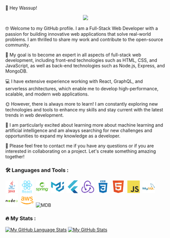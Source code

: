 👋 Hey Wassup!

<div id="header" align="center">
  <img src="https://media.giphy.com/media/M9gbBd9nbDrOTu1Mqx/giphy.gif" width="100"/>
</div>

🤓 Welcome to my GitHub profile. I am a Full-Stack Web Developer with a passion for building innovative web applications that solve real-world problems. I am thrilled to share my work and contribute to the open-source community.

🔭 My goal is to become an expert in all aspects of full-stack web development, including front-end technologies such as HTML, CSS, and JavaScript, as well as back-end technologies such as Node.js, Express, and MongoDB.

💻 I have extensive experience working with React, GraphQL, and serverless architectures, which enable me to develop high-performance, scalable, and modern web applications.

🌞 However, there is always more to learn! I am constantly exploring new technologies and tools to enhance my skills and stay current with the latest trends in web development.

🌱 I am particularly excited about learning more about machine learning and artificial intelligence and am always searching for new challenges and opportunities to expand my knowledge as a developer.

💬 Please feel free to contact me if you have any questions or if you are interested in collaborating on a project. Let's create something amazing together!

### :hammer_and_wrench: Languages and Tools :

<div>
  <img src="https://github.com/devicons/devicon/blob/master/icons/java/java-original-wordmark.svg" title="Java" alt="Java" width="40" height="40"/>&nbsp;
  <img src="https://github.com/devicons/devicon/blob/master/icons/react/react-original-wordmark.svg" title="React" alt="React" width="40" height="40"/>&nbsp;
  <img src="https://github.com/devicons/devicon/blob/master/icons/spring/spring-original-wordmark.svg" title="Spring" alt="Spring" width="40" height="40"/>&nbsp;
  <img src="https://github.com/devicons/devicon/blob/master/icons/materialui/materialui-original.svg" title="Material UI" alt="Material UI" width="40" height="40"/>&nbsp;
  <img src="https://github.com/devicons/devicon/blob/master/icons/flutter/flutter-original.svg" title="Flutter" alt="Flutter" width="40" height="40"/>&nbsp;
  <img src="https://github.com/devicons/devicon/blob/master/icons/redux/redux-original.svg" title="Redux" alt="Redux " width="40" height="40"/>&nbsp;
  <img src="https://github.com/devicons/devicon/blob/master/icons/css3/css3-plain-wordmark.svg"  title="CSS3" alt="CSS" width="40" height="40"/>&nbsp;
  <img src="https://github.com/devicons/devicon/blob/master/icons/html5/html5-original.svg" title="HTML5" alt="HTML" width="40" height="40"/>&nbsp;
  <img src="https://github.com/devicons/devicon/blob/master/icons/javascript/javascript-original.svg" title="JavaScript" alt="JavaScript" width="40" height="40"/>&nbsp;
  <img src="https://github.com/devicons/devicon/blob/master/icons/mysql/mysql-original-wordmark.svg" title="MySQL"  alt="MySQL" width="40" height="40"/>&nbsp;
  <img src="https://github.com/devicons/devicon/blob/master/icons/nodejs/nodejs-original-wordmark.svg" title="NodeJS" alt="NodeJS" width="40" height="40"/>&nbsp;
  <img src="https://github.com/devicons/devicon/blob/master/icons/amazonwebservices/amazonwebservices-plain-wordmark.svg" title="AWS" alt="AWS" width="40" height="40"/>&nbsp;
  <img src="https://cdn.jsdelivr.net/gh/devicons/devicon/icons/mongodb/mongodb-original-wordmark.svg" title="Mongo" alt="MDB" width="40" />
          
### :fire: My Stats :
  [![My GitHub Language Stats](https://github-readme-stats.vercel.app/api/top-langs/?username=jasongaylord&langs_count=5&theme=tokyonight)]()
[![My GitHub Stats](https://github-readme-stats.vercel.app/api/?username=jasongaylord&count_private=true&theme=tokyonight&showicons=true)]()
